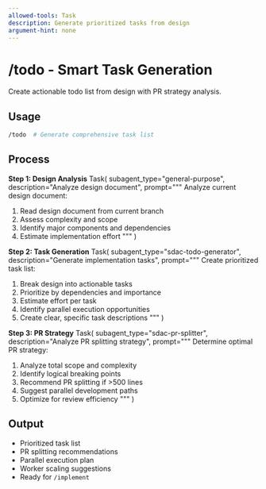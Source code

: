 ```yaml
---
allowed-tools: Task
description: Generate prioritized tasks from design
argument-hint: none
---
```


# /todo - Smart Task Generation

Create actionable todo list from design with PR strategy analysis.

## Usage

```bash
/todo  # Generate comprehensive task list
```

## Process

**Step 1: Design Analysis**
Task(
  subagent_type="general-purpose",
  description="Analyze design document",
  prompt="""
Analyze current design document:

1. Read design document from current branch
2. Assess complexity and scope
3. Identify major components and dependencies
4. Estimate implementation effort
"""
)

**Step 2: Task Generation**
Task(
  subagent_type="sdac-todo-generator",
  description="Generate implementation tasks",
  prompt="""
Create prioritized task list:

1. Break design into actionable tasks
2. Prioritize by dependencies and importance
3. Estimate effort per task
4. Identify parallel execution opportunities
5. Create clear, specific task descriptions
"""
)

**Step 3: PR Strategy**
Task(
  subagent_type="sdac-pr-splitter",
  description="Analyze PR splitting strategy",
  prompt="""
Determine optimal PR strategy:

1. Analyze total scope and complexity
2. Identify logical breaking points
3. Recommend PR splitting if >500 lines
4. Suggest parallel development paths
5. Optimize for review efficiency
"""
)

## Output

- Prioritized task list
- PR splitting recommendations
- Parallel execution plan
- Worker scaling suggestions
- Ready for `/implement`